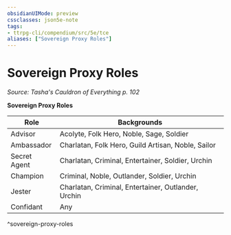 ```yaml
---
obsidianUIMode: preview
cssclasses: json5e-note
tags:
- ttrpg-cli/compendium/src/5e/tce
aliases: ["Sovereign Proxy Roles"]
---
```

# Sovereign Proxy Roles
*Source: Tasha's Cauldron of Everything p. 102* 

**Sovereign Proxy Roles**

| Role | Backgrounds |
|------|-------------|
| Advisor | Acolyte, Folk Hero, Noble, Sage, Soldier |
| Ambassador | Charlatan, Folk Hero, Guild Artisan, Noble, Sailor |
| Secret Agent | Charlatan, Criminal, Entertainer, Soldier, Urchin |
| Champion | Criminal, Noble, Outlander, Soldier, Urchin |
| Jester | Charlatan, Criminal, Entertainer, Outlander, Urchin |
| Confidant | Any |
^sovereign-proxy-roles